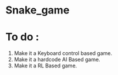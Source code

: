 # Snake_game

# To do :

1. Make it a Keyboard control based game. 
2. Make it a hardcode AI Based game. 
3. Make it a RL Based game. 
